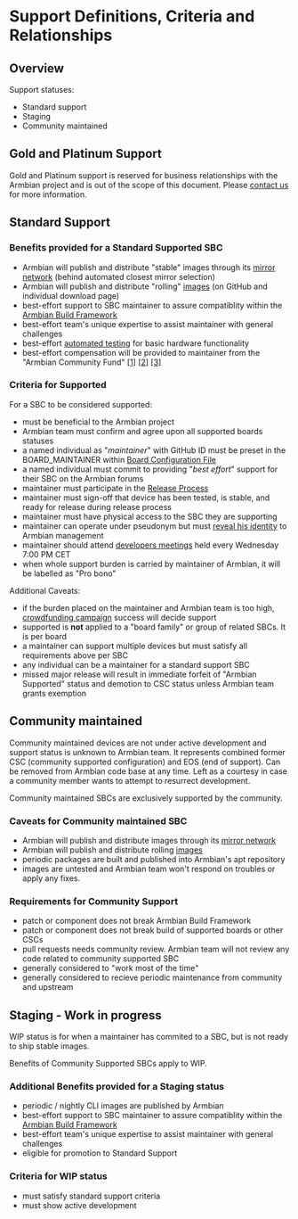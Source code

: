 # Support Definitions, Criteria and Relationships 

## Overview

Support statuses:

- Standard support
- Staging
- Community maintained

## Gold and Platinum Support

Gold and Platinum support is reserved for business relationships with the Armbian project and is out of the scope of this document. Please [contact us](https://www.armbian.com/contact/) for more information.

## Standard Support

### Benefits provided for a Standard Supported SBC

* Armbian will publish and distribute "stable" images through its [mirror network](https://github.com/armbian/mirror) (behind automated closest mirror selection)
* Armbian will publish and distribute "rolling" [images](https://github.com/armbian/os/releases/latest) (on GitHub and individual download page)
* best-effort support to SBC maintainer to assure compatiblity within the [Armbian Build Framework](https://github.com/armbian/build)
* best-effort team's unique expertise to assist maintainer with general challenges
* best-effort [automated testing](https://github.com/armbian/os#latest-smoke-tests-results) for basic hardware functionality
* best-effort compensation will be provided to maintainer from the "Armbian Community Fund" [[1]](https://github.com/sponsors/armbian) [[2]](https://liberapay.com/armbian) [[3]](https://forum.armbian.com/crowdfunding/)

### Criteria for Supported

For a SBC to be considered supported:

* must be beneficial to the Armbian project
* Armbian team must confirm and agree upon all supported boards statuses
* a named individual as "*maintainer*" with GitHub ID must be preset in the BOARD_MAINTAINER within [Board Configuration File](https://github.com/armbian/build/tree/main/config/boards)
* a named individual must commit to providing "*best effort*" support for their SBC on the Armbian forums
* maintainer must participate in the [Release Process](https://docs.armbian.com/Process_Release-Model/#release-coordinating)
* maintainer must sign-off that device has been tested, is stable, and ready for release during release process
* maintainer must have physical access to the SBC they are supporting
* maintainer can operate under pseudonym but must [reveal his identity](https://www.armbian.com/update-data/) to Armbian management
* maintainer should attend [developers meetings](https://forum.armbian.com/events/) held every Wednesday 7:00 PM CET
* when whole support burden is carried by maintainer of Armbian, it will be labelled as "Pro bono"

Additional Caveats:

* if the burden placed on the maintainer and Armbian team is too high, [crowdfunding campaign](https://forum.armbian.com/crowdfunding/) success will decide support
* supported is **not** applied to a "board family" or group of related SBCs. It is per board
* a maintainer can support multiple devices but must satisfy all requirements above per SBC
* any individual can be a maintainer for a standard support SBC
* missed major release will result in immediate forfeit of "Armbian Supported" status and demotion to CSC status unless Armbian team grants exemption

## Community maintained

Community maintained devices are not under active development and support status is unknown to Armbian team. It represents combined former CSC (community supported configuration) and EOS (end of support). Can be removed from Armbian code base at any time. Left as a courtesy in case a community member wants to attempt to resurrect development.

Community maintained SBCs are exclusively supported by the community.

### Caveats for Community maintained SBC

* Armbian will publish and distribute images through its [mirror network](https://github.com/armbian/mirror)
* Armbian will publish and distribute rolling [images](https://github.com/armbian/os/releases/latest) 
* periodic packages are built and published into Armbian's apt repository
* images are untested and Armbian team won't respond on troubles or apply any fixes.

### Requirements for Community Support

* patch or component does not break Armbian Build Framework
* patch or component does not break build of supported boards or other CSCs
* pull requests needs community review. Armbian team will not review any code related to community supported SBC
* generally considered to "work most of the time"
* generally considered to recieve periodic maintenance from community and upstream

## Staging - Work in progress

WIP status is for when a maintainer has commited to a SBC, but is not ready to ship stable images.

Benefits of Community Supported SBCs apply to WIP.

### Additional Benefits provided for a Staging status

* periodic / nightly CLI images are published by Armbian
* best-effort support to SBC maintainer to assure compatiblity within the [Armbian Build Framework](https://github.com/armbian/build)
* best-effort team's unique expertise to assist maintainer with general challenges
* eligible for promotion to Standard Support

### Criteria for WIP status

* must satisfy standard support criteria
* must show active development
